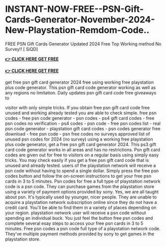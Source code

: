 # INSTANT-NOW-FREE--PSN-Gift-Cards-Generator-November-2024-New-Playstation-Remdom-Code..

FREE PSN Gift Cards Generator Updated 2024 Free Top Working method No Survey!! [ SiQD]


**[👉 CLICK HERE GET FREE](https://tinyurl.com/ypwnb3m4)**

**[👉 CLICK HERE GET FREE](https://tinyurl.com/ypwnb3m4)**


get free psn gift card generator 2024 free using working free playstation plus code generator. This psn gift card code generator working as well as any regions no limitation. Daily updates
psn gift card code free giveaways to



visitor with only simple tricks. If you obtain free psn gift card code free unused and working already tested you are able to check simple. free psn codes - free psn code generator - psn codes - ps4 gift card codes - free psn codes no verification - ps4 codes - psn code - free psn codes list - real psn code generator - playstation gift card codes - psn codes generator free download - free psn code - psn free codes no surveys approved list of unused psn codes for 2024 (no survey) using a working free playstation plus code generator, get a free psn gift card generator 2024. This ps3 gift card code generator works in all areas and has no restrictions. Psn gift card codes are given out for free to visitors on a regular basis using simply easy tricks. You may check easily if you get a free psn gift card code that is unused and already tested. users of the playstation network will receive a psn code without having to spend a single dollar. Simply press the free psn codes button and follow the on-screen instructions to get your free psn cards in 3 to 5 minutes. Psn codes for free a full type of playstation network code is a psn code. They can purchase games from the playstation store using a variety of payment options provided by sony. Yes, we are all taught about psn. It's typically used by younger, nicer people. They are unable to acquire a playstation network subscription online since they do not have a credit card. You'll be able to find them in a variety of places depending on your region. playstation network user will receive a psn code without spending an individual buck. You just feel the button free psn codes and complete several esay steps to access your free psn cards in 3 to 5 minutes. Free psn codes a psn code full type of a playstation network code. They've multiple payment methods provided by sony to get games in the playstation store.​​​​​
